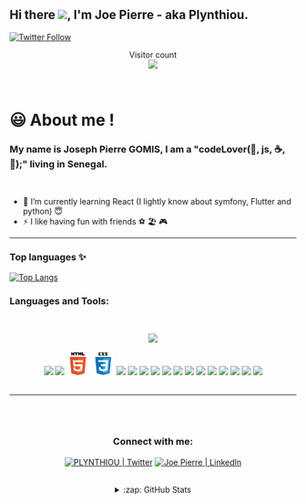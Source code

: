 ## Hi there <img src="https://raw.githubusercontent.com/MartinHeinz/MartinHeinz/master/wave.gif" width="30px">, I'm Joe Pierre - aka Plynthiou.

[![Twitter Follow](https://img.shields.io/twitter/follow/PLYNTHIOU?color=1DA1F2&logo=twitter&style=for-the-badge)](https://twitter.com/intent/follow?original_referer=https%3A%2F%2Fgithub.com%2FPLYNTHIOU&screen_name=PLYNTHIOU)

<p align="center"> 
  Visitor count<br>
  <img src="https://profile-counter.glitch.me/joe-pierre/count.svg" />
</p>

<br/>

<h1 align="left">😃 About me !</h1>
<h3  align="left">
My name is Joseph Pierre GOMIS, I am a <strong>"codeLover(🐘, js, ☕, 🐍);"</strong> living in Senegal.
</h3>

<br/>

- 🌱 I’m currently learning React (I lightly know about symfony, Flutter and python) 😇
- ⚡ I like having fun with friends ⚽ 🏖️ 🎮 

________
### Top languages ✨

[![Top Langs](https://github-readme-stats.vercel.app/api/top-langs/?username=joe-pierre)](https://github.com/joe-pierre/github-readme-stats)


### Languages and Tools:

<br/>

<p align="center"><img src="https://img.shields.io/badge/MOST%20USED-TECH%20STACK%20&%20TOOLS-21618C?style=for-the-badge"/></p>	

<div align="center">
<img width="40" src="https://cdn.svgporn.com/logos/php.svg"/>
<img width="40" src="https://cdn.svgporn.com/logos/mysql.svg"/>
  
<img width="40"  alt="HTML5" width="26px" src="https://raw.githubusercontent.com/github/explore/80688e429a7d4ef2fca1e82350fe8e3517d3494d/topics/html/html.png" />
<img width="40"  alt="CSS3" width="26px" src="https://raw.githubusercontent.com/github/explore/80688e429a7d4ef2fca1e82350fe8e3517d3494d/topics/css/css.png" />
<img width="40" src="https://raw.githubusercontent.com/gilbarbara/logos/master/logos/javascript.svg"/>

<img width="40" src="https://cdn.svgporn.com/logos/java.svg"/>

<img width="40" src="https://cdn.svgporn.com/logos/dart.svg"/>

<img width="40" src="https://cdn.svgporn.com/logos/python.svg"/>
  
<img width="40" src="https://cdn.svgporn.com/logos/flutter.svg"/>
<img width="40" src="https://cdn.svgporn.com/logos/react.svg"/>
<img width="40" src="https://cdn.svgporn.com/logos/symfony.svg"/>

<img width="40" src="https://cdn.svgporn.com/logos/netlify.svg"/>

<img width="40" src="https://cdn.svgporn.com/logos/firebase.svg"/>
<img width="40" src="https://cdn.svgporn.com/logos/postgresql.svg"/>

<img width="40" src="https://cdn.svgporn.com/logos/bootstrap.svg"/>

<img width="40" src="https://cdn.svgporn.com/logos/visual-studio-code.svg"/>

<img width="40" src="https://cdn.svgporn.com/logos/terminal.svg"/>
  
<br />
<br />

________
<br>
<br>
  
### Connect with me:

[<img align="center" alt="PLYNTHIOU | Twitter" width="22px" src="https://cdn.jsdelivr.net/npm/simple-icons@v3/icons/twitter.svg" />][twitter]
[<img align="center" alt="Joe Pierre | LinkedIn" width="22px" src="https://cdn.jsdelivr.net/npm/simple-icons@v3/icons/linkedin.svg" />][linkedin]

<br />

<details>
  <summary>:zap: GitHub Stats</summary>
  
  ![Anurag's GitHub stats](https://github-readme-stats.vercel.app/api?username=joe-pierre&show_icons=true&theme=radical)

</details>

[twitter]: https://twitter.com/PLYNTHIOU
[linkedin]: https://www.linkedin.com/in/joseph-pierre-gomis-772872104/
